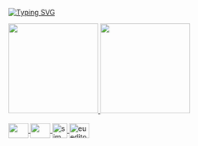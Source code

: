 <a href="https://git.io/typing-svg"><img src="https://readme-typing-svg.demolab.com?font=Fira+Code&pause=1000&color=F7F7F7&center=true&vCenter=true&random=false&width=435&lines=Hello+Friend..;Nice+to+meet+you+!" alt="Typing SVG" /></a>
<div>
  <a href="https://github.com/sidegouth/">
    <img height="180em"  src="https://github-readme-stats.vercel.app/api?username=sidegouth&show_icons=true&theme=dark&include_all_commits=true&count_private=true">
    <img height="180em"  src="https://github-readme-stats.vercel.app/api/top-langs/?username=sidegouth&layout=compact&langs_count=100&theme=dark">
</div>

<div style="display: inline_block"><br>
    <img align="center" height="30" width="40" src="https://cdn.jsdelivr.net/gh/devicons/devicon/icons/bash/bash-original.svg"/>
    <img align="center" height="30" width="40" src="https://cdn.jsdelivr.net/gh/devicons/devicon/icons/c/c-original.svg" />
  <img align="center" alt="sim eu uso debian" height="30" widht="40" src="https://cdn.jsdelivr.net/gh/devicons/devicon/icons/debian/debian-original.svg" />
  <img align="center" alt="eu edito pelo vim btw" height="30" width="40" src="https://cdn.jsdelivr.net/gh/devicons/devicon/icons/vim/vim-original.svg" />
</div>
